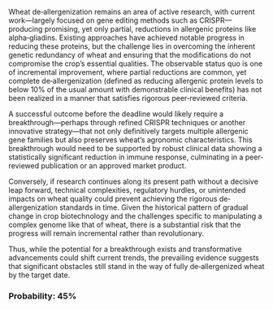 Wheat de‐allergenization remains an area of active research, with current work—largely focused on gene editing methods such as CRISPR—producing promising, yet only partial, reductions in allergenic proteins like alpha‐gliadins. Existing approaches have achieved notable progress in reducing these proteins, but the challenge lies in overcoming the inherent genetic redundancy of wheat and ensuring that the modifications do not compromise the crop’s essential qualities. The observable status quo is one of incremental improvement, where partial reductions are common, yet complete de‐allergenization (defined as reducing allergenic protein levels to below 10% of the usual amount with demonstrable clinical benefits) has not been realized in a manner that satisfies rigorous peer‐reviewed criteria.

A successful outcome before the deadline would likely require a breakthrough—perhaps through refined CRISPR techniques or another innovative strategy—that not only definitively targets multiple allergenic gene families but also preserves wheat’s agronomic characteristics. This breakthrough would need to be supported by robust clinical data showing a statistically significant reduction in immune response, culminating in a peer‐reviewed publication or an approved market product.

Conversely, if research continues along its present path without a decisive leap forward, technical complexities, regulatory hurdles, or unintended impacts on wheat quality could prevent achieving the rigorous de‐allergenization standards in time. Given the historical pattern of gradual change in crop biotechnology and the challenges specific to manipulating a complex genome like that of wheat, there is a substantial risk that the progress will remain incremental rather than revolutionary.

Thus, while the potential for a breakthrough exists and transformative advancements could shift current trends, the prevailing evidence suggests that significant obstacles still stand in the way of fully de‐allergenized wheat by the target date.

### Probability: 45%